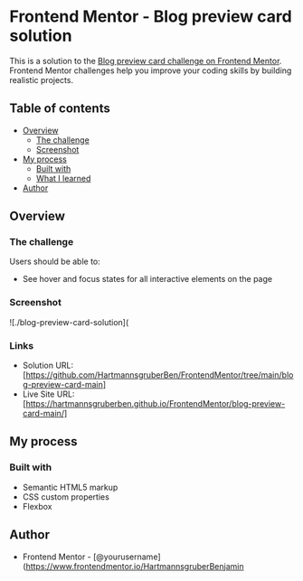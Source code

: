 # Frontend Mentor - Blog preview card solution

This is a solution to the [Blog preview card challenge on Frontend Mentor](https://www.frontendmentor.io/challenges/blog-preview-card-ckPaj01IcS). Frontend Mentor challenges help you improve your coding skills by building realistic projects. 

## Table of contents

- [Overview](#overview)
  - [The challenge](#the-challenge)
  - [Screenshot](#screenshot)
- [My process](#my-process)
  - [Built with](#built-with)
  - [What I learned](#what-i-learned)
- [Author](#author)


## Overview

### The challenge

Users should be able to:

- See hover and focus states for all interactive elements on the page

### Screenshot

![./blog-preview-card-solution](


### Links

- Solution URL: [https://github.com/HartmannsgruberBen/FrontendMentor/tree/main/blog-preview-card-main]
- Live Site URL: [https://hartmannsgruberben.github.io/FrontendMentor/blog-preview-card-main/]

## My process

### Built with

- Semantic HTML5 markup
- CSS custom properties
- Flexbox


## Author

- Frontend Mentor - [@yourusername](https://www.frontendmentor.io/HartmannsgruberBenjamin

